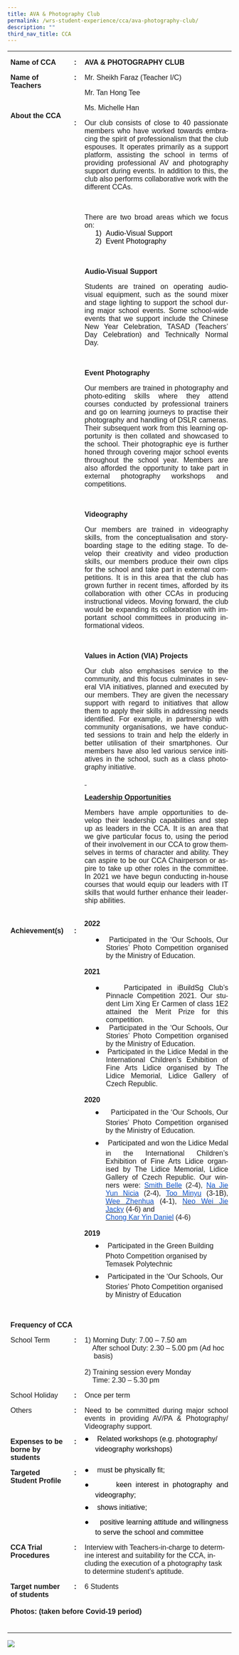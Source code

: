 ```yaml
---
title: AVA & Photography Club
permalink: /wrs-student-experience/cca/ava-photography-club/
description: ""
third_nav_title: CCA
---
```

<table style="margin-left:-.3pt;border-collapse:collapse;mso-table-layout-alt:fixed;
 mso-padding-alt:0in 5.4pt 0in 5.4pt" width="594" cellpadding="0" cellspacing="0" border="0" class="MsoNormalTable"><tbody><tr style="mso-yfti-irow:0;mso-yfti-firstrow:yes;height:10.05pt"><td style="width:96.0pt;padding:0in 5.4pt 0in 5.4pt;
  height:10.05pt" valign="top" width="128"><p style="margin-bottom:0in;line-height:normal" class="MsoNormal"><a name="_Hlk127867874"><b style="mso-bidi-font-weight:normal"><span style="font-family:&quot;Arial&quot;,sans-serif;mso-fareast-font-family:Arial" lang="EN-SG">Name of CCA</span></b></a></p></td><td style="width:14.25pt;padding:0in 5.4pt 0in 5.4pt;
  height:10.05pt" valign="top" width="19"><p style="margin-bottom:0in;text-align:center;
  line-height:normal" align="center" class="MsoNormal"><span style="mso-bookmark:_Hlk127867874"><b style="mso-bidi-font-weight:normal"><span style="font-family:&quot;Arial&quot;,sans-serif;
  mso-fareast-font-family:Arial" lang="EN-SG">:</span></b></span></p></td><td style="width:335.3pt;padding:0in 5.4pt 0in 5.4pt;
  height:10.05pt" valign="top" width="447"><p style="margin-bottom:0in;line-height:normal" class="MsoNormal"><span style="mso-bookmark:_Hlk127867874"><b style="mso-bidi-font-weight:normal"><span style="font-family:&quot;Arial&quot;,sans-serif;mso-fareast-font-family:
  Arial" lang="EN-SG">AVA &amp; PHOTOGRAPHY CLUB</span></b></span></p></td></tr><tr style="mso-yfti-irow:1;height:10.05pt"><td style="width:96.0pt;padding:0in 5.4pt 0in 5.4pt;
  height:10.05pt" valign="top" width="128"><p style="margin-bottom:0in;line-height:normal" class="MsoNormal"><span style="mso-bookmark:_Hlk127867874"><b style="mso-bidi-font-weight:normal"><span style="font-family:&quot;Arial&quot;,sans-serif;mso-fareast-font-family:
  Arial" lang="EN-SG">Name of Teachers</span></b></span></p></td><td style="width:14.25pt;padding:0in 5.4pt 0in 5.4pt;
  height:10.05pt" valign="top" width="19"><p style="margin-bottom:0in;text-align:center;
  line-height:normal" align="center" class="MsoNormal"><span style="mso-bookmark:_Hlk127867874"><b style="mso-bidi-font-weight:normal"><span style="font-family:&quot;Arial&quot;,sans-serif;
  mso-fareast-font-family:Arial" lang="EN-SG">:</span></b></span></p></td><td style="width:335.3pt;padding:0in 5.4pt 0in 5.4pt;
  height:10.05pt" valign="top" width="447"><p style="margin-bottom:0in;line-height:normal" class="MsoNormal"><span style="mso-bookmark:_Hlk127867874"><span style="font-family:&quot;Arial&quot;,sans-serif;
  mso-fareast-font-family:Arial" lang="EN-SG">Mr. Sheikh Faraz (Teacher I/C)</span></span></p><p style="margin-bottom:0in;line-height:normal" class="MsoNormal"><span style="mso-bookmark:_Hlk127867874"><span style="font-family:&quot;Arial&quot;,sans-serif;
  mso-fareast-font-family:Arial" lang="EN-SG">Mr. Tan Hong Tee</span></span></p><p style="margin-bottom:0in;line-height:normal" class="MsoNormal"><span style="mso-bookmark:_Hlk127867874"><span style="font-family:&quot;Arial&quot;,sans-serif;
  mso-fareast-font-family:Arial" lang="EN-SG">Ms. Michelle Han<u></u></span></span></p></td></tr><tr style="mso-yfti-irow:2;height:10.05pt"><td style="width:96.0pt;padding:0in 5.4pt 0in 5.4pt;
  height:10.05pt" valign="top" width="128"><p style="margin-top:0in;margin-right:2.25pt;margin-bottom:
  0in;margin-left:0in;line-height:normal" class="MsoNormal"><span style="mso-bookmark:_Hlk127867874"><b style="mso-bidi-font-weight:normal"><span style="font-family:&quot;Arial&quot;,sans-serif;
  mso-fareast-font-family:Arial" lang="EN-SG">About the CCA</span></b></span></p></td><td style="width:14.25pt;padding:0in 5.4pt 0in 5.4pt;
  height:10.05pt" valign="top" width="19"><p style="margin-bottom:0in;text-align:center;
  line-height:normal" align="center" class="MsoNormal"><span style="mso-bookmark:_Hlk127867874"><b style="mso-bidi-font-weight:normal"><span style="font-family:&quot;Arial&quot;,sans-serif;
  mso-fareast-font-family:Arial" lang="EN-SG">:</span></b></span></p></td><td style="width:335.3pt;padding:0in 5.4pt 0in 5.4pt;
  height:10.05pt" valign="top" width="447"><p style="margin-bottom:0in;text-align:justify;line-height:
  normal;mso-pagination:none" class="MsoNormal"><span style="mso-bookmark:_Hlk127867874"><span style="font-family:&quot;Arial&quot;,sans-serif;mso-fareast-font-family:
  Arial" lang="EN-SG">Our club consists of close to 40 passionate members who have worked towards embracing the spirit of professionalism that the club espouses. It operates primarily as a support platform, assisting the school in terms of providing professional AV and photography support during events. In addition to this, the club also performs collaborative work with the different CCAs.</span></span></p><p style="margin-bottom:0in;text-align:justify;line-height:
  normal;mso-pagination:none" class="MsoNormal"><span style="mso-bookmark:_Hlk127867874"><span style="font-family:&quot;Arial&quot;,sans-serif;mso-fareast-font-family:
  Arial" lang="EN-SG">&nbsp;</span></span></p><p style="margin-bottom:0in;text-align:justify;line-height:
  normal;mso-pagination:none" class="MsoNormal"><span style="mso-bookmark:_Hlk127867874"><span style="font-family:&quot;Arial&quot;,sans-serif;mso-fareast-font-family:
  Arial" lang="EN-SG">There are two broad areas which we focus on:</span></span></p><p style="margin-top:0in;margin-right:0in;margin-bottom:0in;
  margin-left:.5in;text-align:justify;text-indent:-.25in;line-height:normal;
  mso-pagination:none;mso-list:l0 level1 lfo1;border:none;mso-padding-alt:31.0pt 31.0pt 31.0pt 31.0pt;
  mso-border-shadow:yes" class="MsoNormal"><span style="mso-bookmark:_Hlk127867874"><span style="font-family:&quot;Arial&quot;,sans-serif;mso-fareast-font-family:
  Arial;color:black" lang="EN-SG"><span style="mso-list:Ignore">1)<span style="font:7.0pt &quot;Times New Roman&quot;">&nbsp;&nbsp;&nbsp; </span></span></span><span style="font-family:&quot;Arial&quot;,sans-serif;
  mso-fareast-font-family:Arial;color:black" lang="EN-SG">Audio-Visual Support</span></span></p><p style="margin-top:0in;margin-right:0in;margin-bottom:0in;
  margin-left:.5in;text-align:justify;text-indent:-.25in;line-height:normal;
  mso-pagination:none;mso-list:l0 level1 lfo1;border:none;mso-padding-alt:31.0pt 31.0pt 31.0pt 31.0pt;
  mso-border-shadow:yes" class="MsoNormal"><span style="mso-bookmark:_Hlk127867874"><span style="font-family:&quot;Arial&quot;,sans-serif;mso-fareast-font-family:
  Arial;color:black" lang="EN-SG"><span style="mso-list:Ignore">2)<span style="font:7.0pt &quot;Times New Roman&quot;">&nbsp;&nbsp;&nbsp; </span></span></span><span style="font-family:&quot;Arial&quot;,sans-serif;
  mso-fareast-font-family:Arial;color:black" lang="EN-SG">Event Photography</span></span></p><p style="margin-bottom:0in;text-align:justify;line-height:
  normal;mso-pagination:none" class="MsoNormal"><span style="mso-bookmark:_Hlk127867874"><span style="font-family:&quot;Arial&quot;,sans-serif;mso-fareast-font-family:
  Arial" lang="EN-SG">&nbsp;</span></span></p><p style="margin-bottom:0in;text-align:justify;line-height:
  normal;mso-pagination:none" class="MsoNormal"><span style="mso-bookmark:_Hlk127867874"><b style="mso-bidi-font-weight:normal"><span style="font-family:&quot;Arial&quot;,sans-serif;
  mso-fareast-font-family:Arial" lang="EN-SG">Audio-Visual Support</span></b></span></p><p style="margin-bottom:0in;text-align:justify;line-height:
  normal;mso-pagination:none" class="MsoNormal"><span style="mso-bookmark:_Hlk127867874"><span style="font-family:&quot;Arial&quot;,sans-serif;mso-fareast-font-family:
  Arial" lang="EN-SG">Students are trained on operating audio-visual equipment, such as the sound mixer and stage lighting to support the school during major school events. Some school-wide events that we support include the Chinese New Year Celebration, TASAD (Teachers’ Day Celebration) and Technically Normal Day.<span style="mso-spacerun:yes">&nbsp;&nbsp;</span></span></span></p><p style="margin-bottom:0in;text-align:justify;line-height:
  normal;mso-pagination:none" class="MsoNormal"><span style="mso-bookmark:_Hlk127867874"><span style="font-family:&quot;Arial&quot;,sans-serif;mso-fareast-font-family:
  Arial" lang="EN-SG">&nbsp;</span></span></p><p style="margin-bottom:0in;text-align:justify;line-height:
  normal;mso-pagination:none" class="MsoNormal"><span style="mso-bookmark:_Hlk127867874"><b style="mso-bidi-font-weight:normal"><span style="font-family:&quot;Arial&quot;,sans-serif;
  mso-fareast-font-family:Arial" lang="EN-SG">Event Photography</span></b></span></p><p style="margin-bottom:0in;text-align:justify;line-height:
  normal" class="MsoNormal"><span style="mso-bookmark:_Hlk127867874"><span style="font-family:&quot;Arial&quot;,sans-serif;mso-fareast-font-family:Arial" lang="EN-SG">Our members are trained in photography and photo-editing skills where they attend courses conducted by professional trainers and go on learning journeys to practise their photography and handling of DSLR cameras. Their subsequent work from this learning opportunity is then collated and showcased to the school. Their photographic eye is further honed through covering major school events throughout the school year. Members are also afforded the opportunity to take part in external photography workshops and competitions.</span></span></p><p style="margin-bottom:0in;text-align:justify;line-height:
  normal" class="MsoNormal"><span style="mso-bookmark:_Hlk127867874"><span style="font-family:&quot;Arial&quot;,sans-serif;mso-fareast-font-family:Arial" lang="EN-SG">&nbsp;</span></span></p><p style="margin-bottom:0in;text-align:justify;line-height:
  normal" class="MsoNormal"><span style="mso-bookmark:_Hlk127867874"><b style="mso-bidi-font-weight:
  normal"><span style="font-family:&quot;Arial&quot;,sans-serif;mso-fareast-font-family:
  Arial" lang="EN-SG">Videography</span></b></span><span style="mso-bookmark:_Hlk127867874"><span style="font-family:&quot;Arial&quot;,sans-serif;mso-fareast-font-family:
  Arial" lang="EN-SG"></span></span></p><p style="margin-bottom:0in;text-align:justify;line-height:
  normal" class="MsoNormal"><span style="mso-bookmark:_Hlk127867874"><span style="font-family:&quot;Arial&quot;,sans-serif;mso-fareast-font-family:Arial" lang="EN-SG">Our members are trained in videography skills, from the conceptualisation and storyboarding stage to the editing stage. To develop their creativity and video production skills, our members produce their own clips for the school and take part in external competitions. It is in this area that the club has grown further in recent times, afforded by its collaboration with other CCAs in producing instructional videos. Moving forward, the club would be expanding its collaboration with important school committees in producing informational videos.</span></span></p><p style="margin-bottom:0in;text-align:justify;line-height:
  normal" class="MsoNormal"><span style="mso-bookmark:_Hlk127867874"><span style="font-family:&quot;Arial&quot;,sans-serif;mso-fareast-font-family:Arial" lang="EN-SG">&nbsp;</span></span></p><p style="margin-bottom:0in;text-align:justify;line-height:
  normal" class="MsoNormal"><span style="mso-bookmark:_Hlk127867874"><b style="mso-bidi-font-weight:
  normal"><span style="font-family:&quot;Arial&quot;,sans-serif;mso-fareast-font-family:
  Arial" lang="EN-SG">Values in Action (VIA) Projects</span></b></span></p><p style="margin-bottom:0in;text-align:justify;line-height:
  normal" class="MsoNormal"><span style="mso-bookmark:_Hlk127867874"><span style="font-family:&quot;Arial&quot;,sans-serif;mso-fareast-font-family:Arial" lang="EN-SG">Our club also emphasises service to the community, and this focus culminates in several VIA initiatives, planned and executed by our members. They are given the necessary support with regard to initiatives that allow them to apply their skills in addressing needs identified. For example, in partnership with community organisations, we have conducted sessions to train and help the elderly in better utilisation of their smartphones. Our members have also led various service initiatives in the school, such as a class photography initiative.<b style="mso-bidi-font-weight:normal"><u></u></b></span></span></p><p style="margin-bottom:0in;line-height:normal" class="MsoNormal"><span style="mso-bookmark:_Hlk127867874"><b style="mso-bidi-font-weight:normal"><u><span style="font-family:&quot;Arial&quot;,sans-serif;mso-fareast-font-family:
  Arial" lang="EN-SG"><span style="text-decoration:none">&nbsp;</span></span></u></b></span></p><p style="margin-bottom:0in;line-height:normal" class="MsoNormal"><span style="mso-bookmark:_Hlk127867874"><b style="mso-bidi-font-weight:normal"><u><span style="font-family:&quot;Arial&quot;,sans-serif;mso-fareast-font-family:
  Arial" lang="EN-SG">Leadership Opportunities</span></u></b></span></p><p style="margin-bottom:0in;text-align:justify;line-height:
  normal" class="MsoNormal"><span style="mso-bookmark:_Hlk127867874"><span style="font-family:&quot;Arial&quot;,sans-serif;mso-fareast-font-family:Arial" lang="EN-SG">Members have ample opportunities to develop their leadership capabilities and step up as leaders in the CCA. It is an area that we give particular focus to, using the period of their involvement in our CCA to grow themselves in terms of character and ability. They can aspire to be our CCA Chairperson or aspire to take up other roles in the committee. In 2021 we have begun conducting in-house courses that would equip our leaders with IT skills that would further enhance their leadership abilities.</span></span></p><span style="mso-bookmark:_Hlk127867874"></span><p style="margin-bottom:0in;text-align:justify;line-height:
  normal" class="MsoNormal"><span style="mso-bookmark:_Hlk127867874"><span style="font-family:&quot;Arial&quot;,sans-serif;mso-fareast-font-family:Arial" lang="EN-SG">&nbsp;</span></span></p></td></tr><tr style="mso-yfti-irow:3;height:10.05pt"><td style="width:96.0pt;padding:0in 5.4pt 0in 5.4pt;
  height:10.05pt" valign="top" width="128"><p style="margin-bottom:0in;line-height:normal" class="MsoNormal"><span style="mso-bookmark:_Hlk127867874"><b style="mso-bidi-font-weight:normal"><span style="font-family:&quot;Arial&quot;,sans-serif;mso-fareast-font-family:
  Arial" lang="EN-SG">Achievement(s)</span></b></span></p></td><td style="width:14.25pt;padding:0in 5.4pt 0in 5.4pt;
  height:10.05pt" valign="top" width="19"><p style="margin-bottom:0in;text-align:center;
  line-height:normal" align="center" class="MsoNormal"><span style="mso-bookmark:_Hlk127867874"><b style="mso-bidi-font-weight:normal"><span style="font-family:&quot;Arial&quot;,sans-serif;
  mso-fareast-font-family:Arial" lang="EN-SG">:</span></b></span></p></td><td style="width:335.3pt;padding:0in 5.4pt 0in 5.4pt;
  height:10.05pt" valign="top" width="447"><p style="margin-top:0in;margin-right:0in;margin-bottom:0in;
  margin-left:-.25pt;text-indent:-.25pt;line-height:normal" class="MsoNormal"><span style="mso-bookmark:_Hlk127867874"><b style="mso-bidi-font-weight:normal"><span style="font-family:&quot;Arial&quot;,sans-serif;mso-fareast-font-family:
  Arial" lang="EN-SG">2022</span></b></span></p><p style="margin-top:0in;margin-right:0in;margin-bottom:0in;
  margin-left:-.25pt;text-indent:-.25pt;line-height:normal" class="MsoNormal"><span style="mso-bookmark:_Hlk127867874"><b style="mso-bidi-font-weight:normal"><span style="font-family:&quot;Arial&quot;,sans-serif;mso-fareast-font-family:
  Arial" lang="EN-SG">&nbsp;</span></b></span></p><p style="margin-top:0in;margin-right:0in;margin-bottom:0in;
  margin-left:.5in;text-align:justify;text-indent:-.25in;line-height:normal;
  mso-list:l3 level1 lfo2" class="MsoNormal"><span style="mso-bookmark:_Hlk127867874"><span style="font-family:&quot;Arial&quot;,sans-serif;mso-fareast-font-family:
  Arial" lang="EN-SG"><span style="mso-list:Ignore">●<span style="font:7.0pt &quot;Times New Roman&quot;">&nbsp;&nbsp;&nbsp;&nbsp; </span></span></span><span style="font-family:&quot;Arial&quot;,sans-serif;
  mso-fareast-font-family:Arial" lang="EN-SG">Participated in the ‘Our Schools, Our Stories’ Photo Competition organised by the Ministry of Education.</span></span></p><p style="margin-top:0in;margin-right:0in;margin-bottom:0in;
  margin-left:-.25pt;text-indent:-.25pt;line-height:normal" class="MsoNormal"><span style="mso-bookmark:_Hlk127867874"><b style="mso-bidi-font-weight:normal"><span style="font-family:&quot;Arial&quot;,sans-serif;mso-fareast-font-family:
  Arial" lang="EN-SG">&nbsp;</span></b></span></p><p style="margin-top:0in;margin-right:0in;margin-bottom:0in;
  margin-left:-.25pt;text-indent:-.25pt;line-height:normal" class="MsoNormal"><span style="mso-bookmark:_Hlk127867874"><b style="mso-bidi-font-weight:normal"><span style="font-family:&quot;Arial&quot;,sans-serif;mso-fareast-font-family:
  Arial" lang="EN-SG">2021</span></b></span></p><p style="margin-top:0in;margin-right:0in;margin-bottom:0in;
  margin-left:-.25pt;text-indent:-.25pt;line-height:normal" class="MsoNormal"><span style="mso-bookmark:_Hlk127867874"><b style="mso-bidi-font-weight:normal"><span style="font-family:&quot;Arial&quot;,sans-serif;mso-fareast-font-family:
  Arial" lang="EN-SG">&nbsp;</span></b></span></p><p style="margin-top:0in;margin-right:0in;margin-bottom:0in;
  margin-left:.5in;text-align:justify;text-indent:-.25in;line-height:normal;
  mso-list:l3 level1 lfo2" class="MsoNormal"><span style="mso-bookmark:_Hlk127867874"><span style="font-family:&quot;Arial&quot;,sans-serif;mso-fareast-font-family:
  Arial" lang="EN-SG"><span style="mso-list:Ignore">●<span style="font:7.0pt &quot;Times New Roman&quot;">&nbsp;&nbsp;&nbsp;&nbsp; </span></span></span><span style="font-family:&quot;Arial&quot;,sans-serif;
  mso-fareast-font-family:Arial" lang="EN-SG">Participated in iBuildSg Club’s Pinnacle Competition 2021. Our student Lim Xing Er Carmen of class 1E2 attained the Merit Prize for this competition.</span></span></p><p style="margin-top:0in;margin-right:0in;margin-bottom:0in;
  margin-left:.5in;text-align:justify;text-indent:-.25in;line-height:normal;
  mso-list:l3 level1 lfo2" class="MsoNormal"><span style="mso-bookmark:_Hlk127867874"><span style="font-family:&quot;Arial&quot;,sans-serif;mso-fareast-font-family:
  Arial" lang="EN-SG"><span style="mso-list:Ignore">●<span style="font:7.0pt &quot;Times New Roman&quot;">&nbsp;&nbsp;&nbsp;&nbsp; </span></span></span><span style="font-family:&quot;Arial&quot;,sans-serif;
  mso-fareast-font-family:Arial" lang="EN-SG">Participated in the ‘Our Schools, Our Stories’ Photo Competition organised by the Ministry of Education.</span></span></p><p style="margin-top:0in;margin-right:0in;margin-bottom:0in;
  margin-left:.5in;text-align:justify;text-indent:-.25in;line-height:normal;
  mso-list:l3 level1 lfo2" class="MsoNormal"><span style="mso-bookmark:_Hlk127867874"><span style="font-family:&quot;Arial&quot;,sans-serif;mso-fareast-font-family:
  Arial" lang="EN-SG"><span style="mso-list:Ignore">●<span style="font:7.0pt &quot;Times New Roman&quot;">&nbsp;&nbsp;&nbsp;&nbsp; </span></span></span><span style="font-family:&quot;Arial&quot;,sans-serif;
  mso-fareast-font-family:Arial" lang="EN-SG">Participated in the Lidice Medal in the International Children’s Exhibition of Fine Arts Lidice organised by The Lidice Memorial, Lidice Gallery of Czech Republic.<br style="mso-special-character:
  line-break"><br style="mso-special-character:line-break"></span></span></p><p style="margin-top:0in;margin-right:0in;margin-bottom:0in;
  margin-left:-.25pt;text-indent:-.25pt;line-height:normal" class="MsoNormal"><span style="mso-bookmark:_Hlk127867874"><b style="mso-bidi-font-weight:normal"><span style="font-family:&quot;Arial&quot;,sans-serif;mso-fareast-font-family:
  Arial" lang="EN-SG">2020</span></b></span></p><p style="margin-top:0in;margin-right:0in;margin-bottom:0in;
  margin-left:35.5pt;text-align:justify;text-indent:-.25in;line-height:normal;
  mso-list:l2 level1 lfo3" class="MsoNormal"><span style="mso-bookmark:_Hlk127867874"><span style="font-family:&quot;Noto Sans Symbols&quot;;mso-fareast-font-family:
  &quot;Noto Sans Symbols&quot;;mso-bidi-font-family:&quot;Noto Sans Symbols&quot;" lang="EN-SG"><span style="mso-list:Ignore">●<span style="font:7.0pt &quot;Times New Roman&quot;">&nbsp;&nbsp;&nbsp;&nbsp;&nbsp;&nbsp;&nbsp; </span></span></span><span style="font-family:&quot;Arial&quot;,sans-serif;
  mso-fareast-font-family:Arial" lang="EN-SG">Participated in the ‘Our Schools, Our Stories’ Photo Competition organised by the Ministry of Education.</span></span></p><p style="margin-top:0in;margin-right:0in;margin-bottom:0in;
  margin-left:35.5pt;text-align:justify;text-indent:-.25in;line-height:normal;
  mso-list:l2 level1 lfo3" class="MsoNormal"><span style="mso-bookmark:_Hlk127867874"><span style="font-family:&quot;Noto Sans Symbols&quot;;mso-fareast-font-family:
  &quot;Noto Sans Symbols&quot;;mso-bidi-font-family:&quot;Noto Sans Symbols&quot;" lang="EN-SG"><span style="mso-list:Ignore">●<span style="font:7.0pt &quot;Times New Roman&quot;">&nbsp;&nbsp;&nbsp;&nbsp;&nbsp;&nbsp;&nbsp; </span></span></span><span style="font-family:&quot;Arial&quot;,sans-serif;
  mso-fareast-font-family:Arial" lang="EN-SG">Participated and won the Lidice Medal in the International Children’s Exhibition of Fine Arts Lidice organised by The Lidice Memorial, Lidice Gallery of Czech Republic. Our winners were: </span></span><a href="https://www.mdvv-lidice.cz/images/48/268.jpg"><span style="mso-bookmark:
  _Hlk127867874"><span style="font-family:&quot;Arial&quot;,sans-serif;
  mso-fareast-font-family:Arial;color:#1155CC" lang="EN-SG">Smith Belle</span></span></a><span style="mso-bookmark:_Hlk127867874"><span style="font-family:&quot;Arial&quot;,sans-serif;
  mso-fareast-font-family:Arial;color:#222222" lang="EN-SG"> (2-4), </span></span><a href="https://www.mdvv-lidice.cz/images/48/264.jpg"><span style="mso-bookmark:
  _Hlk127867874"><span style="font-family:&quot;Arial&quot;,sans-serif;
  mso-fareast-font-family:Arial;color:#1155CC" lang="EN-SG">Na Jie Yun Nicia</span></span></a><span style="mso-bookmark:_Hlk127867874"><span style="font-family:&quot;Arial&quot;,sans-serif;
  mso-fareast-font-family:Arial" lang="EN-SG"> (2-4), <span style="mso-tab-count:1"></span></span></span><a href="https://www.mdvv-lidice.cz/images/48/266.jpg"><span style="mso-bookmark:
  _Hlk127867874"><span style="font-family:&quot;Arial&quot;,sans-serif;
  mso-fareast-font-family:Arial;color:#1155CC" lang="EN-SG">Too Minyu</span></span></a><span style="mso-bookmark:_Hlk127867874"><span style="font-family:&quot;Arial&quot;,sans-serif;
  mso-fareast-font-family:Arial" lang="EN-SG"> (3-1B), </span></span><a href="https://www.mdvv-lidice.cz/images/48/267.jpg"><span style="mso-bookmark:
  _Hlk127867874"><span style="font-family:&quot;Arial&quot;,sans-serif;
  mso-fareast-font-family:Arial;color:#1155CC" lang="EN-SG">Wee Zhenhua</span></span></a><span style="mso-bookmark:_Hlk127867874"><span style="font-family:&quot;Arial&quot;,sans-serif;
  mso-fareast-font-family:Arial" lang="EN-SG"> (4-1), </span></span><a href="https://www.mdvv-lidice.cz/images/48/265.jpg"><span style="mso-bookmark:
  _Hlk127867874"><span style="font-family:&quot;Arial&quot;,sans-serif;
  mso-fareast-font-family:Arial;color:#1155CC" lang="EN-SG">Neo Wei Jie Jacky</span></span></a><span style="mso-bookmark:_Hlk127867874"><span style="font-family:&quot;Arial&quot;,sans-serif;
  mso-fareast-font-family:Arial;color:#222222" lang="EN-SG"> (4-6) and</span></span><span style="mso-bookmark:_Hlk127867874"><span style="font-family:&quot;Arial&quot;,sans-serif;
  mso-fareast-font-family:Arial" lang="EN-SG"></span></span></p><p style="margin-top:0in;margin-right:0in;margin-bottom:0in;
  margin-left:35.5pt;text-align:justify;line-height:normal" class="MsoNormal"><span style="mso-bookmark:_Hlk127867874"></span><a href="https://www.mdvv-lidice.cz/images/48/269.jpg"><span style="mso-bookmark:
  _Hlk127867874"><span style="font-family:&quot;Arial&quot;,sans-serif;
  mso-fareast-font-family:Arial;color:#1155CC" lang="EN-SG">Chong Kar Yin Daniel</span></span></a><span style="mso-bookmark:_Hlk127867874"><span style="font-family:&quot;Arial&quot;,sans-serif;
  mso-fareast-font-family:Arial;color:#222222" lang="EN-SG"> (4-6)</span></span><span style="mso-bookmark:_Hlk127867874"><span style="font-family:&quot;Arial&quot;,sans-serif;
  mso-fareast-font-family:Arial" lang="EN-SG"></span></span></p><p style="margin-top:0in;margin-right:0in;margin-bottom:0in;
  margin-left:35.5pt;line-height:normal" class="MsoNormal"><span style="mso-bookmark:_Hlk127867874"><span style="font-family:&quot;Arial&quot;,sans-serif;mso-fareast-font-family:
  Arial" lang="EN-SG">&nbsp;</span></span></p><p style="margin-top:0in;margin-right:0in;margin-bottom:0in;
  margin-left:-.25pt;text-indent:-.25pt;line-height:normal" class="MsoNormal"><span style="mso-bookmark:_Hlk127867874"><b style="mso-bidi-font-weight:normal"><span style="font-family:&quot;Arial&quot;,sans-serif;mso-fareast-font-family:
  Arial" lang="EN-SG">2019</span></b></span></p><p style="margin-top:0in;margin-right:0in;margin-bottom:0in;
  margin-left:35.5pt;text-indent:-.25in;line-height:normal;mso-list:l1 level1 lfo4" class="MsoNormal"><span style="mso-bookmark:_Hlk127867874"><span style="font-family:&quot;Noto Sans Symbols&quot;;mso-fareast-font-family:&quot;Noto Sans Symbols&quot;;
  mso-bidi-font-family:&quot;Noto Sans Symbols&quot;" lang="EN-SG"><span style="mso-list:Ignore">●<span style="font:7.0pt &quot;Times New Roman&quot;">&nbsp;&nbsp;&nbsp;&nbsp;&nbsp;&nbsp;&nbsp; </span></span></span><span style="font-family:&quot;Arial&quot;,sans-serif;
  mso-fareast-font-family:Arial" lang="EN-SG">Participated in the Green Building Photo Competition organised by Temasek Polytechnic</span></span></p><p style="margin-top:0in;margin-right:0in;margin-bottom:0in;
  margin-left:35.5pt;text-indent:-.25in;line-height:normal;mso-list:l1 level1 lfo4" class="MsoNormal"><span style="mso-bookmark:_Hlk127867874"><span style="font-family:&quot;Noto Sans Symbols&quot;;mso-fareast-font-family:&quot;Noto Sans Symbols&quot;;
  mso-bidi-font-family:&quot;Noto Sans Symbols&quot;" lang="EN-SG"><span style="mso-list:Ignore">●<span style="font:7.0pt &quot;Times New Roman&quot;">&nbsp;&nbsp;&nbsp;&nbsp;&nbsp;&nbsp;&nbsp; </span></span></span><span style="font-family:&quot;Arial&quot;,sans-serif;
  mso-fareast-font-family:Arial" lang="EN-SG">Participated in the ‘Our Schools, Our Stories’ Photo Competition organised by Ministry of Education</span></span></p><span style="mso-bookmark:_Hlk127867874"></span><p style="margin-bottom:0in;line-height:normal" class="MsoNormal"><span style="mso-bookmark:_Hlk127867874"><span style="font-family:&quot;Arial&quot;,sans-serif;
  mso-fareast-font-family:Arial" lang="EN-SG">&nbsp;</span></span></p></td></tr><tr style="mso-yfti-irow:4;height:10.05pt"><td style="width:110.25pt;padding:0in 5.4pt 0in 5.4pt;
  height:10.05pt" valign="top" colspan="2" width="147"><p style="margin-bottom:0in;line-height:normal" class="MsoNormal"><span style="mso-bookmark:_Hlk127867874"><b style="mso-bidi-font-weight:normal"><span style="font-family:&quot;Arial&quot;,sans-serif;mso-fareast-font-family:
  Arial" lang="EN-SG">Frequency of CCA</span></b></span><span style="mso-bookmark:_Hlk127867874"><span style="font-family:&quot;Arial&quot;,sans-serif;mso-fareast-font-family:
  Arial" lang="EN-SG"></span></span></p></td><td style="width:335.3pt;padding:0in 5.4pt 0in 5.4pt;
  height:10.05pt" valign="top" width="447"><span style="mso-bookmark:_Hlk127867874"></span><p style="margin-bottom:0in;line-height:normal" class="MsoNormal"><span style="mso-bookmark:_Hlk127867874"><span style="font-family:&quot;Arial&quot;,sans-serif;
  mso-fareast-font-family:Arial" lang="EN-SG">&nbsp;</span></span></p></td></tr><tr style="mso-yfti-irow:5;height:10.05pt"><td style="width:96.0pt;padding:0in 5.4pt 0in 5.4pt;
  height:10.05pt" valign="top" width="128"><p style="margin-bottom:0in;line-height:normal" class="MsoNormal"><span style="mso-bookmark:_Hlk127867874"><span style="font-family:&quot;Arial&quot;,sans-serif;
  mso-fareast-font-family:Arial" lang="EN-SG">School Term</span></span></p></td><td style="width:14.25pt;padding:0in 5.4pt 0in 5.4pt;
  height:10.05pt" valign="top" width="19"><p style="margin-bottom:0in;text-align:center;
  line-height:normal" align="center" class="MsoNormal"><span style="mso-bookmark:_Hlk127867874"><b style="mso-bidi-font-weight:normal"><span style="font-family:&quot;Arial&quot;,sans-serif;
  mso-fareast-font-family:Arial" lang="EN-SG">:</span></b></span></p></td><td style="width:335.3pt;padding:0in 5.4pt 0in 5.4pt;
  height:10.05pt" valign="top" width="447"><p style="margin-bottom:0in;line-height:normal;border:none;
  mso-padding-alt:31.0pt 31.0pt 31.0pt 31.0pt;mso-border-shadow:yes" class="MsoNormal"><span style="mso-bookmark:_Hlk127867874"><span style="font-family:&quot;Arial&quot;,sans-serif;
  mso-fareast-font-family:Arial" lang="EN-SG">1)<span style="color:black"> </span>Morning Duty: 7.00 – 7.50 am</span></span></p><p style="margin-top:0in;margin-right:0in;margin-bottom:0in;
  margin-left:15.55pt;text-indent:-15.55pt;line-height:normal" class="MsoNormal"><span style="mso-bookmark:_Hlk127867874"><span style="font-family:&quot;Arial&quot;,sans-serif;
  mso-fareast-font-family:Arial" lang="EN-SG"><span style="mso-spacerun:yes">&nbsp;&nbsp;&nbsp; </span>After school Duty: 2.30 – 5.00 pm (Ad hoc basis)</span></span></p><p style="margin-top:0in;margin-right:0in;margin-bottom:0in;
  margin-left:15.55pt;text-indent:-15.55pt;line-height:normal" class="MsoNormal"><span style="mso-bookmark:_Hlk127867874"><span style="font-family:&quot;Arial&quot;,sans-serif;
  mso-fareast-font-family:Arial" lang="EN-SG">&nbsp;</span></span></p><p style="margin-top:0in;margin-right:0in;margin-bottom:0in;
  margin-left:15.55pt;text-indent:-15.55pt;line-height:normal" class="MsoNormal"><span style="mso-bookmark:_Hlk127867874"><span style="font-family:&quot;Arial&quot;,sans-serif;
  mso-fareast-font-family:Arial" lang="EN-SG">2) Training session every Monday</span></span></p><p style="margin-top:0in;margin-right:0in;margin-bottom:0in;
  margin-left:16.2pt;text-indent:-16.2pt;line-height:normal" class="MsoNormal"><span style="mso-bookmark:_Hlk127867874"><span style="font-family:&quot;Arial&quot;,sans-serif;
  mso-fareast-font-family:Arial" lang="EN-SG"><span style="mso-spacerun:yes">&nbsp;&nbsp;&nbsp; </span>Time: 2.30 – 5.30 pm</span></span></p></td></tr><tr style="mso-yfti-irow:6;height:10.05pt"><td style="width:96.0pt;padding:0in 5.4pt 0in 5.4pt;
  height:10.05pt" valign="top" width="128"><p style="margin-bottom:0in;line-height:normal" class="MsoNormal"><span style="mso-bookmark:_Hlk127867874"><span style="font-family:&quot;Arial&quot;,sans-serif;
  mso-fareast-font-family:Arial" lang="EN-SG">School Holiday</span></span></p></td><td style="width:14.25pt;padding:0in 5.4pt 0in 5.4pt;
  height:10.05pt" valign="top" width="19"><p style="margin-bottom:0in;text-align:center;
  line-height:normal" align="center" class="MsoNormal"><span style="mso-bookmark:_Hlk127867874"><b style="mso-bidi-font-weight:normal"><span style="font-family:&quot;Arial&quot;,sans-serif;
  mso-fareast-font-family:Arial" lang="EN-SG">:</span></b></span></p></td><td style="width:335.3pt;padding:0in 5.4pt 0in 5.4pt;
  height:10.05pt" valign="top" width="447"><p style="margin-bottom:0in;line-height:normal" class="MsoNormal"><span style="mso-bookmark:_Hlk127867874"><span style="font-family:&quot;Arial&quot;,sans-serif;
  mso-fareast-font-family:Arial" lang="EN-SG">Once per term<span style="mso-spacerun:yes">&nbsp;</span></span></span></p></td></tr><tr style="mso-yfti-irow:7;height:10.05pt"><td style="width:96.0pt;padding:0in 5.4pt 0in 5.4pt;
  height:10.05pt" valign="top" width="128"><p style="margin-bottom:0in;line-height:normal" class="MsoNormal"><span style="mso-bookmark:_Hlk127867874"><span style="font-family:&quot;Arial&quot;,sans-serif;
  mso-fareast-font-family:Arial" lang="EN-SG">Others</span></span></p></td><td style="width:14.25pt;padding:0in 5.4pt 0in 5.4pt;
  height:10.05pt" valign="top" width="19"><p style="margin-bottom:0in;text-align:center;
  line-height:normal" align="center" class="MsoNormal"><span style="mso-bookmark:_Hlk127867874"><b style="mso-bidi-font-weight:normal"><span style="font-family:&quot;Arial&quot;,sans-serif;
  mso-fareast-font-family:Arial" lang="EN-SG">:</span></b></span></p></td><td style="width:335.3pt;padding:0in 5.4pt 0in 5.4pt;
  height:10.05pt" valign="top" width="447"><p style="margin-bottom:0in;text-align:justify;line-height:
  normal;tab-stops:right 346.85pt" class="MsoNormal"><span style="mso-bookmark:_Hlk127867874"><span style="font-family:&quot;Arial&quot;,sans-serif;mso-fareast-font-family:
  Arial" lang="EN-SG">Need to be committed during major school events in providing AV/PA &amp; Photography/ Videography support.<span style="mso-spacerun:yes">&nbsp;&nbsp;</span></span></span></p></td></tr><tr style="mso-yfti-irow:8;height:10.05pt"><td style="width:96.0pt;padding:0in 5.4pt 0in 5.4pt;
  height:10.05pt" valign="top" width="128"><p style="margin-bottom:0in;line-height:normal" class="MsoNormal"><span style="mso-bookmark:_Hlk127867874"><b style="mso-bidi-font-weight:normal"><span style="font-family:&quot;Arial&quot;,sans-serif;mso-fareast-font-family:
  Arial" lang="EN-SG">Expenses to be borne by students</span></b></span></p></td><td style="width:14.25pt;padding:0in 5.4pt 0in 5.4pt;
  height:10.05pt" valign="top" width="19"><p style="margin-bottom:0in;text-align:center;
  line-height:normal" align="center" class="MsoNormal"><span style="mso-bookmark:_Hlk127867874"><b style="mso-bidi-font-weight:normal"><span style="font-family:&quot;Arial&quot;,sans-serif;
  mso-fareast-font-family:Arial" lang="EN-SG">:</span></b></span></p><span style="mso-bookmark:_Hlk127867874"></span><p style="margin-bottom:0in;text-align:center;
  line-height:normal" align="center" class="MsoNormal"><span style="mso-bookmark:_Hlk127867874"><b style="mso-bidi-font-weight:normal"><span style="font-family:&quot;Arial&quot;,sans-serif;
  mso-fareast-font-family:Arial" lang="EN-SG">&nbsp;</span></b></span></p></td><td style="width:335.3pt;padding:0in 5.4pt 0in 5.4pt;
  height:10.05pt" valign="top" width="447"><p style="margin-top:0in;margin-right:0in;margin-bottom:0in;
  margin-left:17.85pt;text-indent:-17.85pt;line-height:normal;mso-list:l4 level1 lfo5;
  border:none;mso-padding-alt:31.0pt 31.0pt 31.0pt 31.0pt;mso-border-shadow:
  yes" class="MsoNormal"><span style="mso-bookmark:_Hlk127867874"><span style="font-family:&quot;Noto Sans Symbols&quot;;mso-fareast-font-family:
  &quot;Noto Sans Symbols&quot;;mso-bidi-font-family:&quot;Noto Sans Symbols&quot;;color:black" lang="EN-SG"><span style="mso-list:Ignore">●<span style="font:7.0pt &quot;Times New Roman&quot;">&nbsp;&nbsp;&nbsp;&nbsp;&nbsp;&nbsp;&nbsp; </span></span></span><span style="font-family:&quot;Arial&quot;,sans-serif;
  mso-fareast-font-family:Arial;color:black" lang="EN-SG">Related workshops (e.g. photography/ videography workshops)</span></span></p></td></tr><tr style="mso-yfti-irow:9;height:10.05pt"><td style="width:96.0pt;padding:0in 5.4pt 0in 5.4pt;
  height:10.05pt" valign="top" width="128"><p style="margin-bottom:0in;line-height:normal" class="MsoNormal"><span style="mso-bookmark:_Hlk127867874"><b style="mso-bidi-font-weight:normal"><span style="font-family:&quot;Arial&quot;,sans-serif;mso-fareast-font-family:
  Arial" lang="EN-SG">Targeted Student Profile</span></b></span></p><span style="mso-bookmark:_Hlk127867874"></span><p style="margin-bottom:0in;line-height:normal" class="MsoNormal"><span style="mso-bookmark:_Hlk127867874"><b style="mso-bidi-font-weight:normal"><span style="font-family:&quot;Arial&quot;,sans-serif;mso-fareast-font-family:
  Arial" lang="EN-SG">&nbsp;</span></b></span></p></td><td style="width:14.25pt;padding:0in 5.4pt 0in 5.4pt;
  height:10.05pt" valign="top" width="19"><p style="margin-bottom:0in;text-align:center;
  line-height:normal" align="center" class="MsoNormal"><span style="mso-bookmark:_Hlk127867874"><b style="mso-bidi-font-weight:normal"><span style="font-family:&quot;Arial&quot;,sans-serif;
  mso-fareast-font-family:Arial" lang="EN-SG">:</span></b></span></p><span style="mso-bookmark:_Hlk127867874"></span><p style="margin-bottom:0in;text-align:center;
  line-height:normal" align="center" class="MsoNormal"><span style="mso-bookmark:_Hlk127867874"><b style="mso-bidi-font-weight:normal"><span style="font-family:&quot;Arial&quot;,sans-serif;
  mso-fareast-font-family:Arial" lang="EN-SG">&nbsp;</span></b></span></p></td><td style="width:335.3pt;padding:0in 5.4pt 0in 5.4pt;
  height:10.05pt" valign="top" width="447"><p style="margin-top:0in;margin-right:0in;margin-bottom:0in;
  margin-left:17.85pt;text-align:justify;text-indent:-17.85pt;line-height:normal;
  mso-list:l4 level1 lfo5;border:none;mso-padding-alt:31.0pt 31.0pt 31.0pt 31.0pt;
  mso-border-shadow:yes" class="MsoNormal"><span style="mso-bookmark:_Hlk127867874"><span style="font-family:&quot;Noto Sans Symbols&quot;;mso-fareast-font-family:
  &quot;Noto Sans Symbols&quot;;mso-bidi-font-family:&quot;Noto Sans Symbols&quot;;color:black" lang="EN-SG"><span style="mso-list:Ignore">●<span style="font:7.0pt &quot;Times New Roman&quot;">&nbsp;&nbsp;&nbsp;&nbsp;&nbsp;&nbsp;&nbsp; </span></span></span><span style="font-family:&quot;Arial&quot;,sans-serif;
  mso-fareast-font-family:Arial" lang="EN-SG">m<span style="color:black">ust be physically fit;</span></span></span></p><p style="margin-top:0in;margin-right:0in;margin-bottom:0in;
  margin-left:17.85pt;text-align:justify;text-indent:-17.85pt;line-height:normal;
  mso-list:l4 level1 lfo5;border:none;mso-padding-alt:31.0pt 31.0pt 31.0pt 31.0pt;
  mso-border-shadow:yes" class="MsoNormal"><span style="mso-bookmark:_Hlk127867874"><span style="font-family:&quot;Noto Sans Symbols&quot;;mso-fareast-font-family:
  &quot;Noto Sans Symbols&quot;;mso-bidi-font-family:&quot;Noto Sans Symbols&quot;;color:black" lang="EN-SG"><span style="mso-list:Ignore">●<span style="font:7.0pt &quot;Times New Roman&quot;">&nbsp;&nbsp;&nbsp;&nbsp;&nbsp;&nbsp;&nbsp; </span></span></span><span style="font-family:&quot;Arial&quot;,sans-serif;
  mso-fareast-font-family:Arial;color:black" lang="EN-SG">keen interest in photography and videography;</span></span></p><p style="margin-top:0in;margin-right:0in;margin-bottom:0in;
  margin-left:17.85pt;text-align:justify;text-indent:-17.85pt;line-height:normal;
  mso-list:l4 level1 lfo5;border:none;mso-padding-alt:31.0pt 31.0pt 31.0pt 31.0pt;
  mso-border-shadow:yes" class="MsoNormal"><span style="mso-bookmark:_Hlk127867874"><span style="font-family:&quot;Noto Sans Symbols&quot;;mso-fareast-font-family:
  &quot;Noto Sans Symbols&quot;;mso-bidi-font-family:&quot;Noto Sans Symbols&quot;;color:black" lang="EN-SG"><span style="mso-list:Ignore">●<span style="font:7.0pt &quot;Times New Roman&quot;">&nbsp;&nbsp;&nbsp;&nbsp;&nbsp;&nbsp;&nbsp; </span></span></span><span style="font-family:&quot;Arial&quot;,sans-serif;
  mso-fareast-font-family:Arial;color:black" lang="EN-SG">shows initiative;</span></span></p><p style="margin-top:0in;margin-right:0in;margin-bottom:0in;
  margin-left:17.85pt;text-align:justify;text-indent:-17.85pt;line-height:normal;
  mso-list:l4 level1 lfo5;border:none;mso-padding-alt:31.0pt 31.0pt 31.0pt 31.0pt;
  mso-border-shadow:yes" class="MsoNormal"><span style="mso-bookmark:_Hlk127867874"><span style="font-family:&quot;Noto Sans Symbols&quot;;mso-fareast-font-family:
  &quot;Noto Sans Symbols&quot;;mso-bidi-font-family:&quot;Noto Sans Symbols&quot;;color:black" lang="EN-SG"><span style="mso-list:Ignore">●<span style="font:7.0pt &quot;Times New Roman&quot;">&nbsp;&nbsp;&nbsp;&nbsp;&nbsp;&nbsp;&nbsp; </span></span></span><span style="font-family:&quot;Arial&quot;,sans-serif;
  mso-fareast-font-family:Arial;color:black" lang="EN-SG">positive learning attitude and willingness to serve the school and committee</span></span></p></td></tr><tr style="mso-yfti-irow:10;height:10.05pt"><td style="width:96.0pt;padding:0in 5.4pt 0in 5.4pt;
  height:10.05pt" valign="top" width="128"><p style="margin-bottom:0in;line-height:normal" class="MsoNormal"><span style="mso-bookmark:_Hlk127867874"><b style="mso-bidi-font-weight:normal"><span style="font-family:&quot;Arial&quot;,sans-serif;mso-fareast-font-family:
  Arial" lang="EN-SG">CCA Trial Procedures</span></b></span></p></td><td style="width:14.25pt;padding:0in 5.4pt 0in 5.4pt;
  height:10.05pt" valign="top" width="19"><p style="margin-bottom:0in;text-align:center;
  line-height:normal" align="center" class="MsoNormal"><span style="mso-bookmark:_Hlk127867874"><b style="mso-bidi-font-weight:normal"><span style="font-family:&quot;Arial&quot;,sans-serif;
  mso-fareast-font-family:Arial" lang="EN-SG">:</span></b></span></p></td><td style="width:335.3pt;padding:0in 5.4pt 0in 5.4pt;
  height:10.05pt" valign="top" width="447"><p style="margin-bottom:0in;line-height:normal" class="MsoNormal"><span style="mso-bookmark:_Hlk127867874"><span style="font-family:&quot;Arial&quot;,sans-serif;
  mso-fareast-font-family:Arial" lang="EN-SG">Interview with Teachers-in-charge to determine interest and suitability for the CCA, including the execution of a photography task to determine student’s aptitude.</span></span></p></td></tr><tr style="mso-yfti-irow:11;height:10.05pt"><td style="width:96.0pt;padding:0in 5.4pt 0in 5.4pt;
  height:10.05pt" valign="top" width="128"><p style="margin-bottom:0in;line-height:normal" class="MsoNormal"><span style="mso-bookmark:_Hlk127867874"><a name="_gjdgxs"></a><b style="mso-bidi-font-weight:
  normal"><span style="font-family:&quot;Arial&quot;,sans-serif;mso-fareast-font-family:
  Arial" lang="EN-SG">Target number of students</span></b></span></p></td><td style="width:14.25pt;padding:0in 5.4pt 0in 5.4pt;
  height:10.05pt" valign="top" width="19"><p style="margin-bottom:0in;text-align:center;
  line-height:normal" align="center" class="MsoNormal"><span style="mso-bookmark:_Hlk127867874"><b style="mso-bidi-font-weight:normal"><span style="font-family:&quot;Arial&quot;,sans-serif;
  mso-fareast-font-family:Arial" lang="EN-SG">:</span></b></span></p></td><td style="width:335.3pt;padding:0in 5.4pt 0in 5.4pt;
  height:10.05pt" valign="top" width="447"><p style="margin-bottom:0in;text-align:justify;line-height:
  normal" class="MsoNormal"><span style="mso-bookmark:_Hlk127867874"><span style="font-family:&quot;Arial&quot;,sans-serif;mso-fareast-font-family:Arial" lang="EN-SG">6 Students</span></span></p></td></tr><tr style="mso-yfti-irow:12;mso-yfti-lastrow:yes;height:16.85pt"><td style="width:445.55pt;padding:2.85pt 5.4pt 2.85pt 5.4pt;
  height:16.85pt" valign="top" colspan="3" width="594"><p style="margin-bottom:0in;line-height:normal" class="MsoNormal"><span style="mso-bookmark:_Hlk127867874"><b style="mso-bidi-font-weight:normal"><span style="font-family:&quot;Arial&quot;,sans-serif;mso-fareast-font-family:
  Arial" lang="EN-SG">Photos: (taken before Covid-19 period)</span></b></span></p><p style="margin-bottom:0in;text-align:justify;line-height:
  normal" class="MsoNormal"><span style="mso-bookmark:_Hlk127867874"><span style="font-family:&quot;Arial&quot;,sans-serif;mso-fareast-font-family:Arial" lang="EN-SG"><span style="mso-spacerun:yes">&nbsp;</span></span></span></p></td></tr></tbody></table>

![](/images/AVA.jpg)